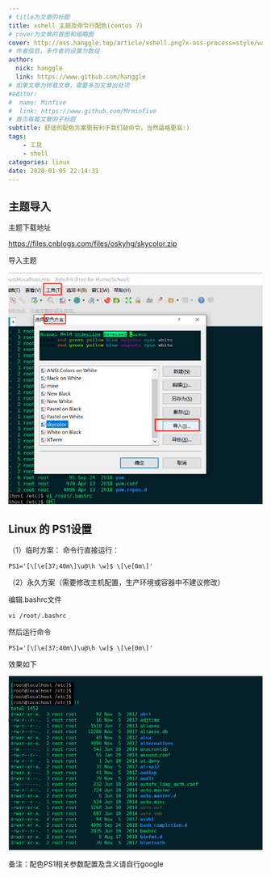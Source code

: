 ```yaml
---
# title为文章的标题
title: xshell 主题及命令行配色(centos 7)
# cover为文章的首图和缩略图
cover: http://oss.hanggle.top/article/xshell.png?x-oss-process=style/watermark
# 作者信息，多作者则设置为数组
author: 
  nick: hanggle
  link: https://www.github.com/hanggle
# 如果文章为转载文章，需要多加文章出处项
#editor:
#  name: Minfive
#  link: https://www.github.com/Mrminfive
# 首页每篇文章的子标题
subtitle: 舒适的配色方案更有利于我们敲命令，当然逼格更高:)
tags: 
    - 工具
    - shell
categories: linux
date: 2020-01-05 22:14:31
---
```


## 主题导入
主题下载地址

https://files.cnblogs.com/files/oskyhg/skycolor.zip

导入主题

![997786-20200105131513995-1519160410](..\img\997786-20200105131513995-1519160410.png)

## Linux 的 PS1设置
（1）临时方案：
命令行直接运行： 

```shell
PS1='[\[\e[37;40m\]\u@\h \w]$ \[\e[0m\]'
```

（2）永久方案（需要修改主机配置，生产环境或容器中不建议修改）

编辑.bashrc文件
```shell
vi /root/.bashrc
```

然后运行命令
```shell
PS1='[\[\e[37;40m\]\u@\h \w]$ \[\e[0m\]'
```

效果如下

![1547310588473](../img/997786-20200105125838067-673369601.png)


 备注：配色PS1相关参数配置及含义请自行google

